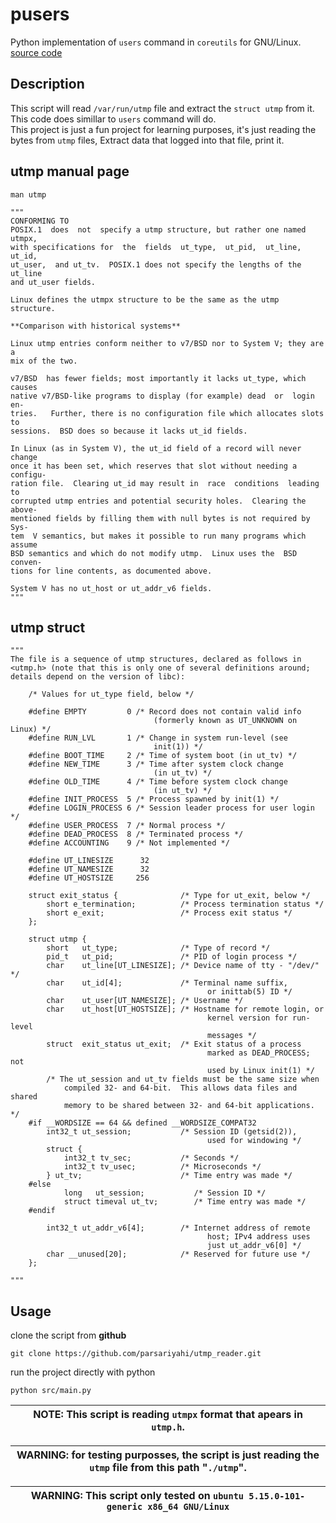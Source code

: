 # pusers
Python implementation of `users` command in `coreutils` for GNU/Linux.  [source code](https://github.com/coreutils/coreutils/blob/master/src/users.c)

## Description
This script will read `/var/run/utmp` file and extract the `struct utmp` from it. <br>
This code does simillar to `users` command will do. <br>
This project is just a fun project for learning purposes, it's just reading the bytes from `utmp` files,
Extract data that logged into that file, print it.

## utmp manual page
```
man utmp
```
    """
    CONFORMING TO
    POSIX.1  does  not  specify a utmp structure, but rather one named utmpx,
    with specifications for  the  fields  ut_type,  ut_pid,  ut_line,  ut_id,
    ut_user,  and ut_tv.  POSIX.1 does not specify the lengths of the ut_line
    and ut_user fields.

    Linux defines the utmpx structure to be the same as the utmp structure.

    **Comparison with historical systems**

    Linux utmp entries conform neither to v7/BSD nor to System V; they are  a
    mix of the two.

    v7/BSD  has fewer fields; most importantly it lacks ut_type, which causes
    native v7/BSD-like programs to display (for example) dead  or  login  en‐
    tries.   Further, there is no configuration file which allocates slots to
    sessions.  BSD does so because it lacks ut_id fields.

    In Linux (as in System V), the ut_id field of a record will never  change
    once it has been set, which reserves that slot without needing a configu‐
    ration file.  Clearing ut_id may result in  race  conditions  leading  to
    corrupted utmp entries and potential security holes.  Clearing the above‐
    mentioned fields by filling them with null bytes is not required by  Sys‐
    tem  V semantics, but makes it possible to run many programs which assume
    BSD semantics and which do not modify utmp.  Linux uses the  BSD  conven‐
    tions for line contents, as documented above.

    System V has no ut_host or ut_addr_v6 fields.
    """

## utmp struct
    """
    The file is a sequence of utmp structures, declared as follows in <utmp.h> (note that this is only one of several definitions around; details depend on the version of libc):

        /* Values for ut_type field, below */

        #define EMPTY         0 /* Record does not contain valid info
                                    (formerly known as UT_UNKNOWN on Linux) */
        #define RUN_LVL       1 /* Change in system run-level (see
                                    init(1)) */
        #define BOOT_TIME     2 /* Time of system boot (in ut_tv) */
        #define NEW_TIME      3 /* Time after system clock change
                                    (in ut_tv) */
        #define OLD_TIME      4 /* Time before system clock change
                                    (in ut_tv) */
        #define INIT_PROCESS  5 /* Process spawned by init(1) */
        #define LOGIN_PROCESS 6 /* Session leader process for user login */
        #define USER_PROCESS  7 /* Normal process */
        #define DEAD_PROCESS  8 /* Terminated process */
        #define ACCOUNTING    9 /* Not implemented */

        #define UT_LINESIZE      32
        #define UT_NAMESIZE      32
        #define UT_HOSTSIZE     256

        struct exit_status {              /* Type for ut_exit, below */
            short e_termination;          /* Process termination status */
            short e_exit;                 /* Process exit status */
        };

        struct utmp {
            short   ut_type;              /* Type of record */
            pid_t   ut_pid;               /* PID of login process */
            char    ut_line[UT_LINESIZE]; /* Device name of tty - "/dev/" */
            char    ut_id[4];             /* Terminal name suffix,
                                                or inittab(5) ID */
            char    ut_user[UT_NAMESIZE]; /* Username */
            char    ut_host[UT_HOSTSIZE]; /* Hostname for remote login, or
                                                kernel version for run-level
                                                messages */
            struct  exit_status ut_exit;  /* Exit status of a process
                                                marked as DEAD_PROCESS; not
                                                used by Linux init(1) */
            /* The ut_session and ut_tv fields must be the same size when
                compiled 32- and 64-bit.  This allows data files and shared
                memory to be shared between 32- and 64-bit applications. */
        #if __WORDSIZE == 64 && defined __WORDSIZE_COMPAT32
            int32_t ut_session;           /* Session ID (getsid(2)),
                                                used for windowing */
            struct {
                int32_t tv_sec;           /* Seconds */
                int32_t tv_usec;          /* Microseconds */
            } ut_tv;                      /* Time entry was made */
        #else
                long   ut_session;           /* Session ID */
                struct timeval ut_tv;        /* Time entry was made */
        #endif

            int32_t ut_addr_v6[4];        /* Internet address of remote
                                                host; IPv4 address uses
                                                just ut_addr_v6[0] */
            char __unused[20];            /* Reserved for future use */
        };

    """

## Usage
clone the script from **github**
```
git clone https://github.com/parsariyahi/utmp_reader.git
```
run the project directly with python
```
python src/main.py
```

| NOTE: This script is reading `utmpx` format that apears in  `utmp.h`.|
| --- | 

| WARNING: for testing purposses, the script is just reading the `utmp` file from this path "`./utmp`".|
| --- |

| WARNING: This script only tested on `ubuntu 5.15.0-101-generic x86_64 GNU/Linux`|
| --- |
